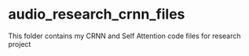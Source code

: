 # audio_research_crnn_files
This folder contains my CRNN and Self Attention code files for research project

